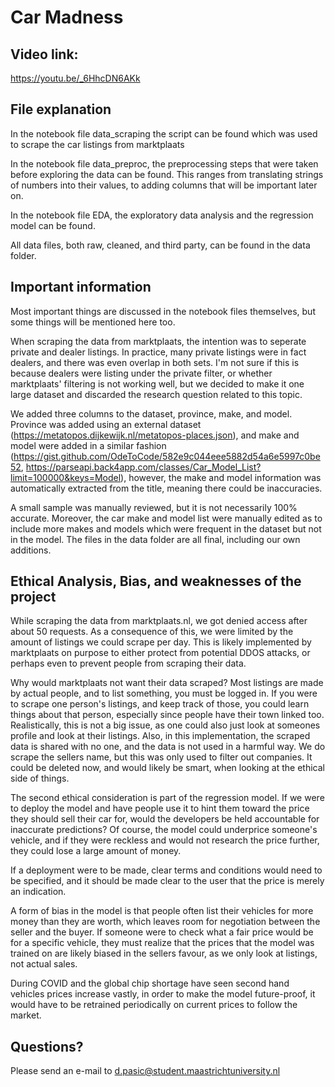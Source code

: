 # Car Madness
## Video link:
https://youtu.be/_6HhcDN6AKk
## File explanation
In the notebook file data_scraping the script can be found which was used to scrape the car listings from marktplaats

In the notebook file data_preproc, the preprocessing steps that were taken before exploring the data can be found. 
This ranges from translating strings of numbers into their values, to adding columns that will be important later on. 

In the notebook file EDA, the exploratory data analysis and the regression model can be found.

All data files, both raw, cleaned, and third party, can be found in the data folder.

## Important information
Most important things are discussed in the notebook files themselves, but some things will be mentioned here too.

When scraping the data from marktplaats, the intention was to seperate private and dealer listings. In practice,
many private listings were in fact dealers, and there was even overlap in both sets. I'm not sure if this is because 
dealers were listing under the private filter, or whether marktplaats' filtering is not working well, but we decided to 
make it one large dataset and discarded the research question related to this topic.

We added three columns to the dataset, province, make, and model. Province was added using an external dataset
(https://metatopos.dijkewijk.nl/metatopos-places.json), and make and model were added in a similar fashion 
(https://gist.github.com/OdeToCode/582e9c044eee5882d54a6e5997c0be52, https://parseapi.back4app.com/classes/Car_Model_List?limit=100000&keys=Model), however, 
the make and model information was automatically extracted from the title, meaning there could be inaccuracies. 

A small sample was manually reviewed,
but it is not necessarily 100% accurate. Moreover, the car make and model list were manually edited as to include more 
makes and models which were frequent in the dataset but not in the model. The files in the data folder are all final, 
including our own additions.

## Ethical Analysis, Bias, and weaknesses of the project

While scraping the data from marktplaats.nl, we got denied access after about 50 requests. As a consequence of this, we were limited by the amount of listings we could scrape per day. This is likely implemented by marktplaats on purpose to either protect from potential DDOS attacks, or perhaps even to prevent people from scraping their data.

Why would marktplaats not want their data scraped? Most listings are made by actual people, and to list something, you must be logged in. If you were to scrape one person's listings, and keep track of those, you could learn things about that person, especially since people have their town linked too. Realistically, this is not a big issue, as one could also just look at someones profile and look at their listings. Also, in this implementation, the scraped data is shared with no one, and the data is not used in a harmful way. We do scrape the sellers name, but this was only used to filter out companies. It could be deleted now, and would likely be smart, when looking at the ethical side of things.

The second ethical consideration is part of the regression model. If we were to deploy the model and have people use it to hint them toward the price they should sell their car for, would the developers be held accountable for inaccurate predictions? Of course, the model could underprice someone's vehicle, and if they were reckless and would not research the price further, they could lose a large amount of money.

If a deployment were to be made, clear terms and conditions would need to be specified, and it should be made clear to the user that the price is merely an indication.

A form of bias in the model is that people often list their vehicles for more money than they are worth, which leaves room for negotiation between the seller and the buyer.
If someone were to check what a fair price would be for a specific vehicle, they must realize that the prices that the model
was trained on are likely biased in the sellers favour, as we only look at listings, not actual sales.

During COVID and the global chip shortage have seen second hand vehicles prices increase vastly, in order to make the model 
future-proof, it would have to be retrained periodically on current prices to follow the market.


## Questions?
Please send an e-mail to d.pasic@student.maastrichtuniversity.nl